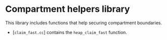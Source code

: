 Compartment helpers library
============================

This library includes functions that help securing compartment boundaries.

- [`claim_fast.cc`] contains the `heap_claim_fast` function.


